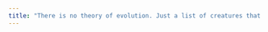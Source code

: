 ```yaml
---
title: "There is no theory of evolution. Just a list of creatures that Josh allowed to live."
---
```

